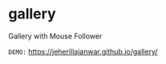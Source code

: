 # gallery
Gallery with Mouse Follower


<code>DEMO:</code> <a href="https://jeherillajanwar.github.io/gallery/" target="_blank">https://jeherillajanwar.github.io/gallery/</a>
